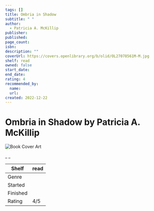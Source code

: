 ```yaml
---
tags: []
title: Ombria in Shadow
subtitle: " "
author:
  - Patricia A. McKillip
publisher:
published:
page_count:
isbn:
description: ""
coverUrl: https://covers.openlibrary.org/b/olid/OL27078561M-M.jpg
shelf: read
owned: false
start_date:
end_date:
rating: 4
recommended_by:
  name:
  url:
created: 2022-12-22
---
```


# Ombria in Shadow by Patricia A. McKillip

![Book Cover Art](https://covers.openlibrary.org/b/olid/OL27078561M-M.jpg)

_ _

| Shelf | read |
| --- | --- |
| Genre |  |
| Started |  |
| Finished |  |
| Rating | 4/5 |
